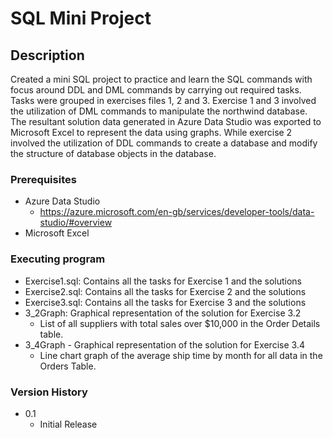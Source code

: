 # SQL Mini Project

## Description

Created a mini SQL project to practice and learn the SQL commands with focus around DDL and DML commands by carrying out required tasks. Tasks were grouped in exercises files 1, 2 and 3. Exercise 1 and 3 involved the utilization of DML commands to manipulate the northwind database. The resultant solution data generated in Azure Data Studio was exported to Microsoft Excel to represent the data using graphs. While exercise 2 involved the utilization of DDL commands to create a database and modify the structure of database objects in the database.

### Prerequisites
- Azure Data Studio
  - https://azure.microsoft.com/en-gb/services/developer-tools/data-studio/#overview
- Microsoft Excel

### Executing program
  - Exercise1.sql: Contains all the tasks for Exercise 1 and the solutions
  - Exercise2.sql: Contains all the tasks for Exercise 2 and the solutions
  - Exercise3.sql: Contains all the tasks for Exercise 3 and the solutions
  - 3_2Graph: Graphical representation of the solution for Exercise 3.2
    - List of all suppliers with total sales over $10,000 in the Order Details table.
  - 3_4Graph - Graphical representation of the solution for Exercise 3.4
    - Line chart graph of the average ship time by month for all data in the Orders Table.

### Version History
  - 0.1
    - Initial Release
